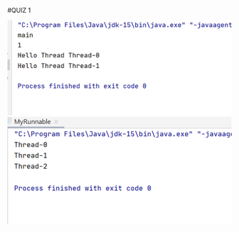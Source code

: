 #QUIZ 1

![output](https://github.com/GohSIanHang/262333-stiw3054-Thread/blob/main/images/HelloThread.PNG?raw=true)
![output](https://github.com/GohSIanHang/262333-stiw3054-Thread/blob/main/images/MyRunnable.PNG?raw=true)
